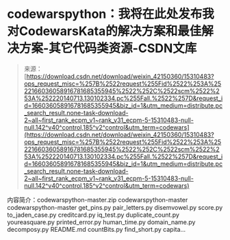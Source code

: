 <!--yml
category: codewars
date: 2022-08-13 11:38:43
-->

# codewarspython：我将在此处发布我对CodewarsKata的解决方案和最佳解决方案-其它代码类资源-CSDN文库

> 来源：[https://download.csdn.net/download/weixin_42150360/15310483?ops_request_misc=%257B%2522request%255Fid%2522%253A%2522166036058916781685355945%2522%252C%2522scm%2522%253A%252220140713.130102334.pc%255Fall.%2522%257D&request_id=166036058916781685355945&biz_id=1&utm_medium=distribute.pc_search_result.none-task-download-2~all~first_rank_ecpm_v1~rank_v31_ecpm-5-15310483-null-null.142^v40^control,185^v2^control&utm_term=codewars](https://download.csdn.net/download/weixin_42150360/15310483?ops_request_misc=%257B%2522request%255Fid%2522%253A%2522166036058916781685355945%2522%252C%2522scm%2522%253A%252220140713.130102334.pc%255Fall.%2522%257D&request_id=166036058916781685355945&biz_id=1&utm_medium=distribute.pc_search_result.none-task-download-2~all~first_rank_ecpm_v1~rank_v31_ecpm-5-15310483-null-null.142^v40^control,185^v2^control&utm_term=codewars)

内容简介：codewarspython-master.zip codewarspython-master codewarspython-master get_pins.py pair_letters.py disemvowel.py score.py to_jaden_case.py creditcard.py iq_test.py duplicate_count.py youreasquare.py printed_error.py human_time.py domain_name.py decomposy.py README.md countBits.py find_short.py capita...